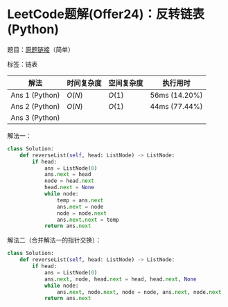 # LeetCode题解(Offer24)：反转链表(Python)

题目：[原题链接](https://leetcode-cn.com/problems/fan-zhuan-lian-biao-lcof/)（简单）

标签：链表

| 解法           | 时间复杂度 | 空间复杂度 | 执行用时      |
| -------------- | ---------- | ---------- | ------------- |
| Ans 1 (Python) | $O(N)$     | $O(1)$     | 56ms (14.20%) |
| Ans 2 (Python) | $O(N)$     | $O(1)$     | 44ms (77.44%) |
| Ans 3 (Python) |            |            |               |

解法一：

```python
class Solution:
    def reverseList(self, head: ListNode) -> ListNode:
        if head:
            ans = ListNode(0)
            ans.next = head
            node = head.next
            head.next = None
            while node:
                temp = ans.next
                ans.next = node
                node = node.next
                ans.next.next = temp
            return ans.next
```

解法二（合并解法一的指针交换）：

```python
class Solution:
    def reverseList(self, head: ListNode) -> ListNode:
        if head:
            ans = ListNode(0)
            ans.next, node, head.next = head, head.next, None
            while node:
                ans.next, node.next, node = node, ans.next, node.next
            return ans.next
```